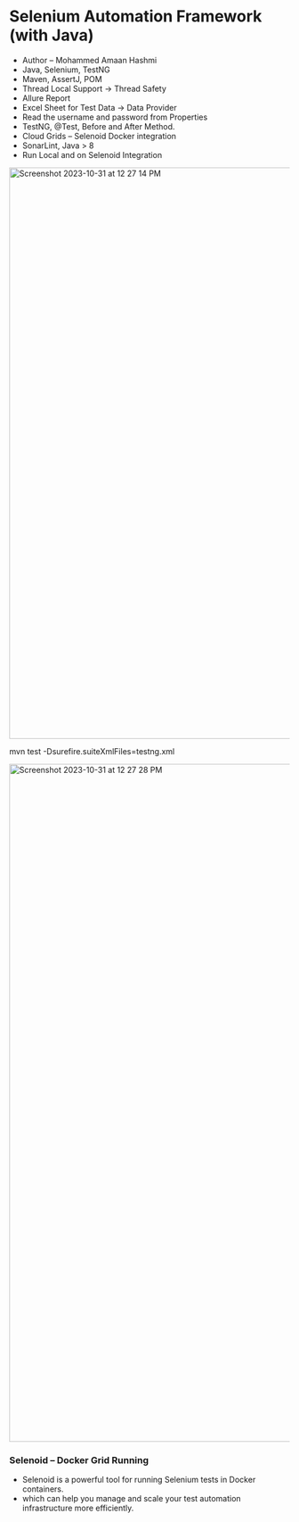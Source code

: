 # Selenium Automation Framework (with Java)
- Author – Mohammed Amaan Hashmi
- Java, Selenium, TestNG
- Maven, AssertJ, POM
- Thread Local Support → Thread Safety
- Allure Report
- Excel Sheet for Test Data → Data Provider
- Read the username and password from Properties
- TestNG, @Test, Before and After Method.
- Cloud Grids – Selenoid Docker integration
- SonarLint, Java > 8
- Run Local and on Selenoid Integration

<img width="1024" alt="Screenshot 2023-10-31 at 12 27 14 PM" src="https://github.com/PramodDutta/AdvanceSeleniumFrameworkTTA/assets/1409610/02b0ef3b-1165-46cf-8c9d-89e41b17032f">

mvn test -Dsurefire.suiteXmlFiles=testng.xml

<img width="1215" alt="Screenshot 2023-10-31 at 12 27 28 PM" src="https://github.com/PramodDutta/AdvanceSeleniumFrameworkTTA/assets/1409610/b0905741-d88d-4559-93c2-65433e668170">

### Selenoid – Docker Grid Running
- Selenoid is a powerful tool for running Selenium tests in Docker containers.
- which can help you manage and scale your test automation infrastructure more efficiently.



